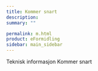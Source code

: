 ```yaml
---
title: Kommer snart
description: 
summary: ""

permalink: m.html
product: eFormidling
sidebar: main_sidebar
---
```


Teknisk informasjon Kommer snart
